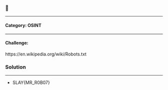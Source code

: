 ### 🤖
---
#### Category: OSINT

---
<h4>Challenge:</h4> https://en.wikipedia.org/wiki/Robots.txt

### Solution
---
  - SLAY{MR_R0B07}